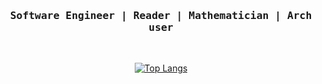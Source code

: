 <div align="center">
<h3><samp>Software Engineer | Reader | Mathematician | Arch user</samp></h3>
<br>

[![Top Langs](https://github-readme-stats.vercel.app/api/top-langs/?username=rodrigocitadin&hide=javascript,lua,shell,html,css,php&langs_count=6&theme=swift&hide_progress=true)](https://github.com/rodrigocitadin/github-readme-stats)
